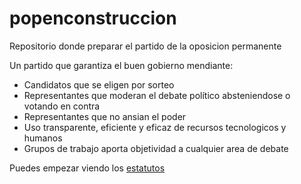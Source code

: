 # popenconstruccion
Repositorio donde preparar el partido de la oposicion permanente

Un partido que garantiza el buen gobierno mendiante:

* Candidatos que se eligen por sorteo
* Representantes que moderan el debate político absteniendose o votando en contra
* Representantes que no ansian el poder
* Uso transparente, eficiente y eficaz de recursos tecnologicos y humanos
* Grupos de trabajo aporta objetividad a cualquier area de debate

Puedes empezar viendo los [estatutos](./src/estatutos/estatutos_POP.md)
